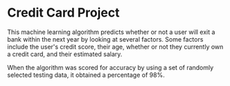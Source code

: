 # Credit Card Project

This machine learning algorithm predicts whether or not a user will exit a bank within the next year by looking at several factors. Some factors include the user's credit score, their age, whether or not they currently own a credit card, and their estimated salary.

When the algorithm was scored for accuracy by using a set of randomly selected testing data, it obtained a percentage of 98%.
